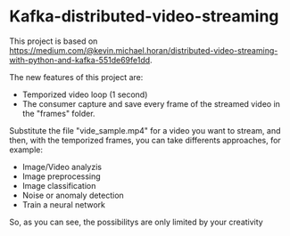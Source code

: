 # Kafka-distributed-video-streaming

This project is based on https://medium.com/@kevin.michael.horan/distributed-video-streaming-with-python-and-kafka-551de69fe1dd.

The new features of this project are: 
- Temporized video loop (1 second)
- The consumer capture and save every frame of the streamed video in the "frames" folder.
 
Substitute the file "vide_sample.mp4" for a video you want to stream, and then, with the temporized frames, you can take differents approaches, for example:
- Image/Video analyzis
- Image preprocessing
- Image classification
- Noise or anomaly detection
- Train a neural network

So, as you can see, the possibilitys are only limited by your creativity
